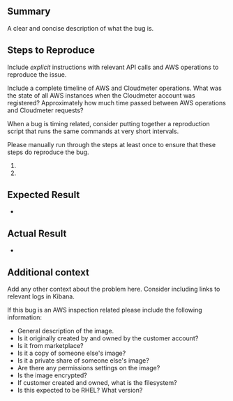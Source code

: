 ## Summary

A clear and concise description of what the bug is.

## Steps to Reproduce

Include *explicit* instructions with relevant API calls and AWS operations to reproduce the issue.

Include a complete timeline of AWS and Cloudmeter operations.
What was the state of all AWS instances when the Cloudmeter account was registered?
Approximately how much time passed between AWS operations and Cloudmeter requests?

When a bug is timing related, consider putting together a reproduction script that runs the same commands at very short intervals.

Please manually run through the steps at least once to ensure that these steps do reproduce the bug.

1.
1.

## Expected Result

-

## Actual Result

-

## Additional context

Add any other context about the problem here. Consider including links to relevant logs in Kibana.

If this bug is an AWS inspection related please include the following information:
  - General description of the image.
  - Is it originally created by and owned by the customer account?
  - Is it from marketplace?
  - Is it a copy of someone else's image?
  - Is it a private share of someone else's image?
  - Are there any permissions settings on the image?
  - Is the image encrypted?
  - If customer created and owned, what is the filesystem?
  - Is this expected to be RHEL? What version?
